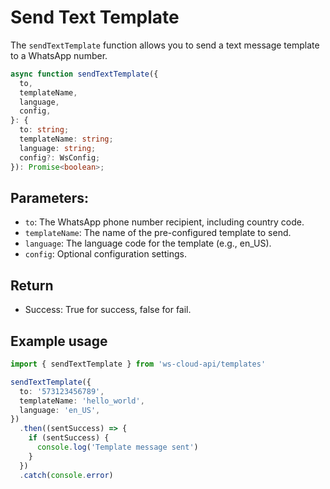 # Send Text Template

[<Badge type="tip" text="api docs" />](https://developers.facebook.com/docs/whatsapp/cloud-api/guides/send-message-templates)

The `sendTextTemplate` function allows you to send a text message template to a WhatsApp number.

```ts
async function sendTextTemplate({
  to,
  templateName,
  language,
  config,
}: {
  to: string;
  templateName: string;
  language: string;
  config?: WsConfig;
}): Promise<boolean>;
```

## Parameters:

- `to`: The WhatsApp phone number recipient, including country code.
- `templateName`: The name of the pre-configured template to send.
- `language`: The language code for the template (e.g., en_US).
- `config`: Optional configuration settings.

## Return

- Success: True for success, false for fail.

## Example usage

```ts
import { sendTextTemplate } from 'ws-cloud-api/templates'

sendTextTemplate({
  to: '573123456789',
  templateName: 'hello_world',
  language: 'en_US',
})
  .then((sentSuccess) => {
    if (sentSuccess) {
      console.log('Template message sent')
    }
  })
  .catch(console.error)
```
